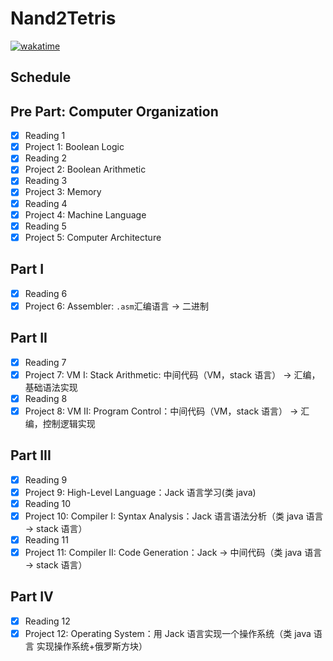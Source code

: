 # Nand2Tetris

[![wakatime](https://wakatime.com/badge/github/Salvely/Nand2Tetris.svg)](https://wakatime.com/badge/github/Salvely/Nand2Tetris)

## Schedule

## Pre Part: Computer Organization

- [x] Reading 1
- [x] Project 1: Boolean Logic
- [x] Reading 2
- [x] Project 2: Boolean Arithmetic
- [x] Reading 3
- [x] Project 3: Memory
- [x] Reading 4
- [x] Project 4: Machine Language
- [x] Reading 5
- [x] Project 5: Computer Architecture

## Part I

- [x] Reading 6
- [x] Project 6: Assembler: `.asm`汇编语言 -> 二进制

## Part II

- [x] Reading 7
- [x] Project 7: VM I: Stack Arithmetic: 中间代码（VM，stack 语言） -> 汇编，基础语法实现
- [x] Reading 8
- [x] Project 8: VM II: Program Control：中间代码（VM，stack 语言） -> 汇编，控制逻辑实现

## Part III

- [x] Reading 9
- [x] Project 9: High-Level Language：Jack 语言学习(类 java)
- [x] Reading 10
- [x] Project 10: Compiler I: Syntax Analysis：Jack 语言语法分析（类 java 语言 -> stack 语言）
- [x] Reading 11
- [x] Project 11: Compiler II: Code Generation：Jack -> 中间代码（类 java 语言 -> stack 语言）

## Part IV

- [x] Reading 12
- [x] Project 12: Operating System：用 Jack 语言实现一个操作系统（类 java 语言 实现操作系统+俄罗斯方块）
